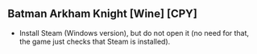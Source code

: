 ## Batman Arkham Knight [Wine] [CPY]

- Install Steam (Windows version), but do not open it (no need for that, the game just checks that Steam is installed).
